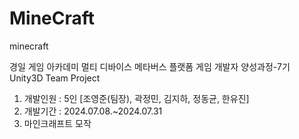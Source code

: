 # MineCraft
minecraft

경일 게임 아카데미 멀티 디바이스 메타버스 플랫폼 게임 개발자 양성과정-7기
Unity3D Team Project


1. 개발인원 : 5인 [조영준(팀장), 곽정민, 김지하, 정동균, 한유진]
2. 개발기간 : 2024.07.08.~2024.07.31
3. 마인크래프트 모작
